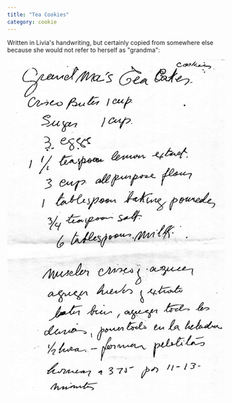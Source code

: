 ```yaml
---
title: "Tea Cookies"
category: cookie
---
```


Written in Livia's handwriting, but certainly copied from somewhere else because she would not refer to herself as "grandma":

![](/images/recipe-grandma-tea-cakes.jpg)

